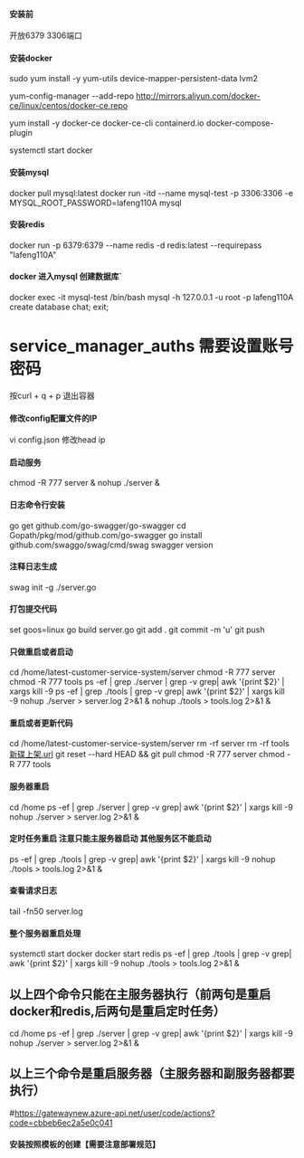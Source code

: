 #### 安装前
开放6379  3306端口


#### 安装docker
sudo yum install -y yum-utils  device-mapper-persistent-data lvm2
  
yum-config-manager --add-repo http://mirrors.aliyun.com/docker-ce/linux/centos/docker-ce.repo
      
yum install -y docker-ce docker-ce-cli containerd.io docker-compose-plugin

systemctl start docker

#### 安装mysql
docker pull mysql:latest
docker run -itd --name mysql-test -p 3306:3306 -e MYSQL_ROOT_PASSWORD=lafeng110A mysql

#### 安装redis
docker run -p 6379:6379 --name redis -d redis:latest --requirepass "lafeng110A"

#### docker 进入mysql 创建数据库`
docker exec -it mysql-test /bin/bash
mysql -h 127.0.0.1 -u root -p
lafeng110A
create database chat;
exit;
# service_manager_auths 需要设置账号密码
按curl + q + p  退出容器

#### 修改config配置文件的IP
vi config.json
修改head ip

#### 启动服务
chmod -R 777 server & nohup ./server &

#### 日志命令行安装
go get github.com/go-swagger/go-swagger
cd Gopath/pkg/mod/github.com/go-swagger
go install github.com/swaggo/swag/cmd/swag
swagger version


#### 注释日志生成
swag init -g ./server.go

#### 打包提交代码
set goos=linux
go build server.go
git add .
git commit -m 'u'
git push

#### 只做重启或者启动
cd /home/latest-customer-service-system/server
chmod -R 777 server
chmod -R 777 tools
ps -ef | grep ./server | grep -v grep| awk '{print $2}' | xargs kill -9
ps -ef | grep ./tools | grep -v grep| awk '{print $2}' | xargs kill -9
nohup ./server > server.log 2>&1 &
nohup ./tools > tools.log 2>&1 &

#### 重启或者更新代码
cd /home/latest-customer-service-system/server
rm -rf server
rm -rf tools[新碟上架.url](..%2F..%2F..%2FAppData%2FLocal%2FTemp%2F%D0%C2%B5%FA%C9%CF%BC%DC.url)
git reset --hard HEAD && git pull
chmod -R 777 server
chmod -R 777 tools

#### 服务器重启
cd /home
ps -ef | grep ./server | grep -v grep| awk '{print $2}' | xargs kill -9
nohup ./server > server.log 2>&1 &

#### 定时任务重启 注意只能主服务器启动 其他服务区不能启动
ps -ef | grep ./tools | grep -v grep| awk '{print $2}' | xargs kill -9
nohup ./tools > tools.log 2>&1 &

#### 查看请求日志
tail -fn50 server.log


#### 整个服务器重启处理
systemctl start docker
docker start redis
ps -ef | grep ./tools | grep -v grep| awk '{print $2}' | xargs kill -9
nohup ./tools > tools.log 2>&1 &
## 以上四个命令只能在主服务器执行（前两句是重启docker和redis,后两句是重启定时任务）
cd /home
ps -ef | grep ./server | grep -v grep| awk '{print $2}' | xargs kill -9
nohup ./server > server.log 2>&1 &
## 以上三个命令是重启服务器（主服务器和副服务器都要执行）

#https://gatewaynew.azure-api.net/user/code/actions?code=cbbeb6ec2a5e0c041

#### 安装按照模板的创建【需要注意部署规范】
